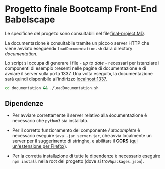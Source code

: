 # Progetto finale Bootcamp Front-End Babelscape

Le specifiche del progetto sono consultabili nel file [final-project.MD](./final-project.MD).

La documentazione è consultabile tramite un piccolo server HTTP che viene avviato eseguendo `loadDocumentation.sh` dalla directory _documentation_.

Lo script si occupa di generare i file - _up to date_ - necessari per istanziare i componenti di esempio presenti nelle pagine di documentazione e di avviare il server sulla porta 1337. Una volta eseguito, la documentazione sarà quindi disponibile all'indirizzo [localhost:1337](http://localhost:1337).

```bash
cd documentation && ./loadDocumentation.sh
```

## Dipendenze

- Per avviare correttamente il server relativo alla documentazione è necessario che `python3` sia installato.

- Per il corretto funzionamento del componente _Autocomplete_ è necessario eseguire `java -jar server.jar`, che avvia localmente un server per il suggerimento di stringhe, e abilitare il **CORS** ([qui un'estensione per Firefox](https://addons.mozilla.org/it/firefox/addon/cors-everywhere/)).

- Per la corretta installazione di tutte le dipendenze è necessario eseguire `npm install` nella root del progetto (dove si trova`packages.json`).
